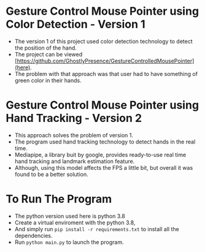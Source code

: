 Gesture Control Mouse Pointer using Color Detection - Version 1
===================================================================
+ The version 1 of this project used color detection technology to detect the position of the hand.
+ The project can be viewed [https://github.com/GhostlyPresence/GestureControlledMousePointer](here).
+ The problem with that approach was that user had to have something of green color in their hands.

Gesture Control Mouse Pointer using Hand Tracking - Version 2
===================================================================
+ This approach solves the problem of version 1.
+ The program used hand tracking technology to detect hands in the real time.
+ Mediapipe, a library buit by google, provides ready-to-use real time hand tracking and landmark estimation feature.
+ Although, using this model affects the FPS a little bit, but overall it was found to be a better solution.

To Run The Program
==================
+ The python version used here is python 3.8
+ Create a virtual enviroment with the python 3.8,
+ And simply run `pip install -r requirements.txt` to install all the dependencies.
+ Run `python main.py` to launch the program.
